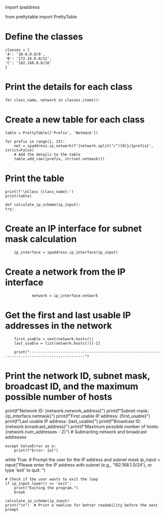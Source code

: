 import ipaddress

from prettytable import PrettyTable

# Define the classes
    classes = {
    'A': '10.0.0.0/8',
    'B': '172.16.0.0/12',
    'C': '192.168.0.0/16'
    }

# Print the details for each class
    for class_name, network in classes.items():
# Create a new table for each class
    table = PrettyTable(['Prefix', 'Netmask'])

    for prefix in range(1, 33):
        net = ipaddress.ip_network(f'{network.split("/")[0]}/{prefix}', strict=False)
        # Add the details to the table
        table.add_row([prefix, str(net.netmask)])

# Print the table
    print(f'\nClass {class_name}:')
    print(table)

    def calculate_ip_scheme(ip_input):
    try:
# Create an IP interface for subnet mask calculation
        ip_interface = ipaddress.ip_interface(ip_input)
# Create a network from the IP interface
                network = ip_interface.network

# Get the first and last usable IP addresses in the network
        first_usable = next(network.hosts())
        last_usable = list(network.hosts())[-1]

        print("-----------------------------------------------------------------------------------------------")

 # Print the network ID, subnet mask, broadcast ID, and the maximum possible number of hosts
 print(f"Network ID: {network.network_address}")
print(f"Subnet mask: {ip_interface.netmask}")
 print(f"First usable IP address: {first_usable}")
print(f"Last usable IP address: {last_usable}")
print(f"Broadcast ID: {network.broadcast_address}")
 print(f"Maximum possible number of hosts: {network.num_addresses - 2}")  # Subtracting network and broadcast addresses

    except ValueError as e:
        print(f"Error: {e}")

while True:
    # Prompt the user for the IP address and subnet mask
    ip_input = input("Please enter the IP address with subnet (e.g., '192.168.1.0/24'), or type 'exit' to quit: ")
    
    # Check if the user wants to exit the loop
    if ip_input.lower() == 'exit':
        print("Exiting the program.")
        break

    calculate_ip_scheme(ip_input)
    print("\n")  # Print a newline for better readability before the next prompt
